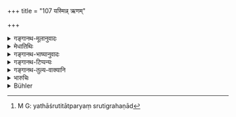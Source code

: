 +++
title = "107 यस्मिन्न् ऋणम्"

+++

<details><summary>गङ्गानथ-मूलानुवादः</summary>

That son alone to whom the man transfers his debt, and through whom he attains immortality, is the ‘duty-born son;’ others are known as ‘lust-born.’—(107).
</details>

<details><summary>मेधातिथिः</summary>

**इतरान्** इत्य् अर्थवादो ऽयम् । यथाश्रुततात्पर्यग्रहणाद्[^२६६] धि कनीयसाम् अभागार्हतैव स्यात् । ततश् च वक्ष्यमाणविरोधः ॥ ९.१०७ ॥


[^२६६]:
     M G: yathāśrutitātparyaṃ srutigrahaṇād
</details>

<details><summary>गङ्गानथ-भाष्यानुवादः</summary>

‘*Others, etc*.’—This is purely declamatory. If it were taken in its literal sense, the younger brothers would never be entitled to any property at all; and this would be contrary to what follows.—(107)
</details>

<details><summary>गङ्गानथ-टिप्पन्यः</summary>

“This verse alludes to the Vedic text quoted, Vaśiṣṭha 17.1; Viṣṇu 15.43”—Buhler.

This verse is quoted in *Vivādaratnākara* (p. 457), which adds the following notes:—‘*Sannayati*’, concentrates,—‘*ānantyam*’, endless bliss,—‘*aśnute*’, obtains, *i.e*., becoming freed from debt,—‘*Kāmajān*’, this is a mere exaggerated statement, because it cannot be taken to mean that the younger sons have no share in the paternal estate, since it has been distinctly declared that they do have such share.

It is quoted in *Vīramitrodaya* (Saṃskāra, p. 163);—in
*Vyavahāra-Bālambhaṭṭī* (p. 656);—in *Smṛticandrikā* (Saṃskāra, p.
43);—in *Vīramitrodaya* (Vyavahāra 172a);—by Jīmūtavāhana (Dāyabhāga, p. 37);—and in *Rājanītiratnākara* (p. 40b).
</details>

<details><summary>गङ्गानथ-तुल्य-वाक्यानि</summary>

**(verses 9.105-110)  
**

See Comparative notes for [Verse 9.105].
</details>

<details><summary>भारुचिः</summary>

स शिष्टः स्यात् । अविभागपक्षे चेयं ज्येष्ठस्य कनीयस्सु वृत्तिर् उच्यते ॥ ९.१०७ ॥
</details>

<details><summary>Bühler</summary>

107	That son alone on whom he throws his debt and through whom he obtains immortality, is begotten for (the fulfilment of) the law; all the rest they consider the offspring of desire.
</details>

